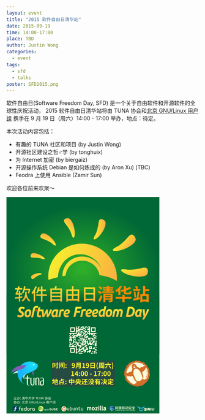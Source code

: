 ```yaml
---
layout: event
title: "2015 软件自由日清华站"
date: 2015-09-19
time: 14:00-17:00
place: TBD
author: Justin Wong
categories:
  - event
tags:
  - sfd
  - talks
poster: SFD2015.png
---
```


软件自由日(Software Freedom Day, SFD) 是一个关于自由软件和开源软件的全球性庆祝活动，
2015 软件自由日清华站将由 TUNA 协会和[北京 GNU/Linux 用户组][blug] 携手在 9 月 19 日（周六）14:00 - 17:00 举办，地点：待定。

本次活动内容包括：

- 有趣的 TUNA 社区和项目 (by Justin Wong)
- 开源社区建设之哲♂学 (by tonghuix)
- 为 Internet 加密 (by biergaiz)
- 开源操作系统 Debian 是如何炼成的 (by Aron Xu) (TBC)
- Feodra 上使用 Ansible (Zamir Sun) 

欢迎各位前来欢聚～

[blug]: http://beijinglug.github.io/

<!--more -->
![](/assets/img/events/SFD2015.png)
